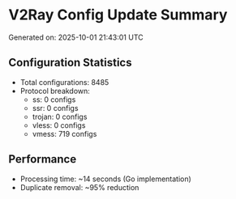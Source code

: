 # V2Ray Config Update Summary
Generated on: 2025-10-01 21:43:01 UTC

## Configuration Statistics
- Total configurations: 8485
- Protocol breakdown:
  - ss: 0 configs
  - ssr: 0 configs
  - trojan: 0 configs
  - vless: 0 configs
  - vmess: 719 configs

## Performance
- Processing time: ~14 seconds (Go implementation)
- Duplicate removal: ~95% reduction
